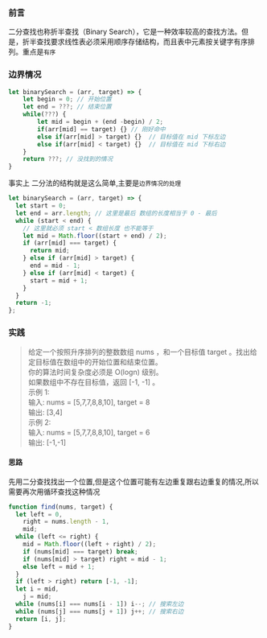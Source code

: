 ### 前言

二分查找也称折半查找（Binary Search），它是一种效率较高的查找方法。但是，折半查找要求线性表必须采用顺序存储结构，而且表中元素按关键字有序排列。重点是`有序`

### 边界情况

```javascript
let binarySearch = (arr, target) => {
    let begin = 0; // 开始位置
    let end = ???; // 结束位置
    while(???) {
        let mid = begin + (end -begin) / 2;
        if(arr[mid] == target) {} // 刚好命中
        else if(arr[mid] > target) {}  // 目标值在 mid 下标左边
        else if(arr[mid] < target) {}  // 目标值在 mid 下标右边
    }
    return ???; // 没找到的情况
}
```

事实上 二分法的结构就是这么简单,主要是`边界情况的处理`

```javascript
let binarySearch = (arr, target) => {
  let start = 0;
  let end = arr.length; // 这里是最后 数组的长度相当于 0 - 最后
  while (start < end) {
    // 这里就必须 start < 数组长度 也不能等于
    let mid = Math.floor((start + end) / 2);
    if (arr[mid] === target) {
      return mid;
    } else if (arr[mid] > target) {
      end = mid - 1;
    } else if (arr[mid] < target) {
      start = mid + 1;
    }
  }
  return -1;
};
```

### 实践

> 给定一个按照升序排列的整数数组 nums ，和一个目标值 target 。找出给定目标值在数组中的开始位置和结束位置。<br />你的算法时间复杂度必须是 O(logn) 级别。<br />如果数组中不存在目标值，返回 [-1, -1] 。<br />示例 1:<br />输入: nums = [5,7,7,8,8,10], target = 8<br />输出: [3,4]<br />示例 2:<br />输入: nums = [5,7,7,8,8,10], target = 6<br />输出: [-1,-1]

#### 思路

先用二分查找找出一个位置,但是这个位置可能有左边重复跟右边重复的情况,所以需要再次用循环查找这种情况

```javascript
function find(nums, target) {
  let left = 0,
    right = nums.length - 1,
    mid;
  while (left <= right) {
    mid = Math.floor((left + right) / 2);
    if (nums[mid] === target) break;
    if (nums[mid] > target) right = mid - 1;
    else left = mid + 1;
  }
  if (left > right) return [-1, -1];
  let i = mid,
    j = mid;
  while (nums[i] === nums[i - 1]) i--; // 搜索左边
  while (nums[j] === nums[j + 1]) j++; // 搜索右边
  return [i, j];
}
```
